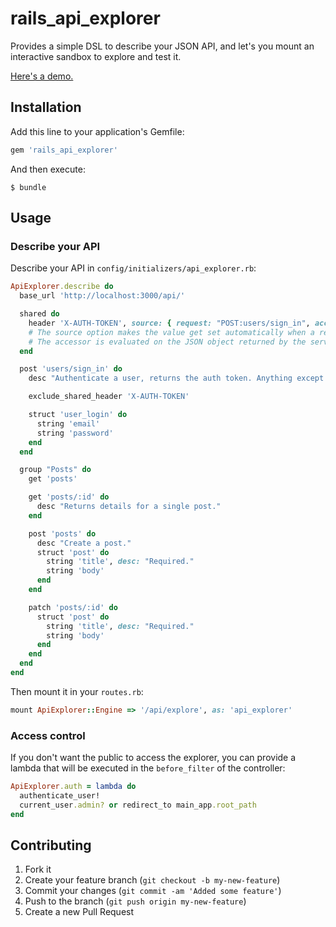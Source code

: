 # rails_api_explorer

Provides a simple DSL to describe your JSON API, and let's you mount an interactive sandbox to explore and test it.

[Here's a demo.](http://rails-api-explorer.herokuapp.com)

## Installation

Add this line to your application's Gemfile:

```ruby
gem 'rails_api_explorer'
```

And then execute:

    $ bundle


## Usage

### Describe your API
Describe your API in `config/initializers/api_explorer.rb`:

```ruby
ApiExplorer.describe do
  base_url 'http://localhost:3000/api/'

  shared do
    header 'X-AUTH-TOKEN', source: { request: "POST:users/sign_in", accessor: "['auth_token']"}
    # The source option makes the value get set automatically when a request to the given url succeeds.
    # The accessor is evaluated on the JSON object returned by the server.
  end

  post 'users/sign_in' do
    desc "Authenticate a user, returns the auth token. Anything except blank values will work for this example."

    exclude_shared_header 'X-AUTH-TOKEN'

    struct 'user_login' do
      string 'email'
      string 'password'
    end
  end

  group "Posts" do
    get 'posts'

    get 'posts/:id' do
      desc "Returns details for a single post."
    end

    post 'posts' do
      desc "Create a post."
      struct 'post' do
        string 'title', desc: "Required."
        string 'body'
      end
    end

    patch 'posts/:id' do
      struct 'post' do
        string 'title', desc: "Required."
        string 'body'
      end
    end
  end
end
```

Then mount it in your `routes.rb`:

```ruby
mount ApiExplorer::Engine => '/api/explore', as: 'api_explorer'
```

### Access control
If you don't want the public to access the explorer, you can provide a lambda that will be executed in the `before_filter` of the controller:

```ruby
ApiExplorer.auth = lambda do
  authenticate_user!
  current_user.admin? or redirect_to main_app.root_path
end
```

## Contributing

1. Fork it
2. Create your feature branch (`git checkout -b my-new-feature`)
3. Commit your changes (`git commit -am 'Added some feature'`)
4. Push to the branch (`git push origin my-new-feature`)
5. Create a new Pull Request
